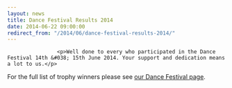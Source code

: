 ```yaml
---
layout: news
title: Dance Festival Results 2014
date: 2014-06-22 09:00:00
redirect_from: "/2014/06/dance-festival-results-2014/"
---
```

<section>

                    
                    <p>Well done to every who participated in the Dance Festival 14th &#038; 15th June 2014. Your support and dedication means a lot to us.</p>
<p>For the full list of trophy winners please see <a href="{{ "/events/dance-festival/" | prepend: site.github.url }}" title="Dance Festival">our Dance Festival page</a>.</p>

                
</section>
